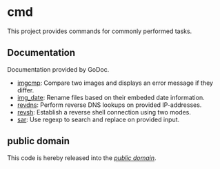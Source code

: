 cmd
===

This project provides commands for commonly performed tasks.

Documentation
-------------

Documentation provided by GoDoc.

- [imgcmp][]: Compare two images and displays an error message if they differ.
- [img_date][]: Rename files based on their embeded date information.
- [revdns][]: Perform reverse DNS lookups on provided IP-addresses.
- [revsh][]: Establish a reverse shell connection using two modes.
- [sar][]: Use regexp to search and replace on provided input.

[imgcmp]: http://godoc.org/github.com/mewkiz/cmd/imgcmp
[img_date]: http://godoc.org/github.com/mewkiz/cmd/img_date
[revdns]: http://godoc.org/github.com/mewkiz/cmd/revdns
[revsh]: http://godoc.org/github.com/mewkiz/cmd/revsh
[sar]: http://godoc.org/github.com/mewkiz/cmd/sar

public domain
-------------

This code is hereby released into the *[public domain][]*.

[public domain]: https://creativecommons.org/publicdomain/zero/1.0/
